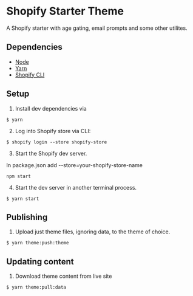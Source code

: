 # Shopify Starter Theme

A Shopify starter with age gating, email prompts and some other utilites.

## Dependencies

-   [Node](http://nodejs.org/)
-   [Yarn](https://yarnpkg.com/en/)
-   [Shopify CLI](https://github.com/Shopify/shopify-cli)

## Setup

1. Install dev dependencies via

```
$ yarn
```

2. Log into Shopify store via CLI:

```
$ shopify login --store shopify-store
```

3. Start the Shopify dev server.

In package.json add --store=your-shopify-store-name
```
npm start
```

4. Start the dev server in another terminal process.

```
$ yarn start
```

## Publishing

1. Upload just theme files, ignoring data, to the theme of choice.

```
$ yarn theme:push:theme
```

## Updating content

1. Download theme content from live site

```
$ yarn theme:pull:data
```